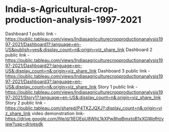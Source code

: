 # India-s-Agricultural-crop-production-analysis-1997-2021
Dashboard 1 public link - https://public.tableau.com/views/Indiasagriculturecropproductionanalysis1997-2021/Dashboard1?:language=en-US&publish=yes&:display_count=n&:origin=viz_share_link
Dashboard 2 public link -https://public.tableau.com/views/Indiasagriculturecropproductionanalysis1997-2021/Dashboard2?:language=en-US&:display_count=n&:origin=viz_share_link
Dashboard 3 public link -https://public.tableau.com/views/Indiasagriculturecropproductionanalysis1997-2021/Dashboard3?:language=en-US&:display_count=n&:origin=viz_share_link
Story 1 public link -https://public.tableau.com/views/Indiasagriculturecropproductionanalysis1997-2021/Story1?:language=en-US&:display_count=n&:origin=viz_share_link
Story 2 public link -https://public.tableau.com/shared/P4TKZJQXJ?:display_count=n&:origin=viz_share_link
video demonstration link-https://drive.google.com/file/d/1IEOEpU8WhL1kXPw8hqBmxtoB1xXGWqfH/view?usp=drivesdk
